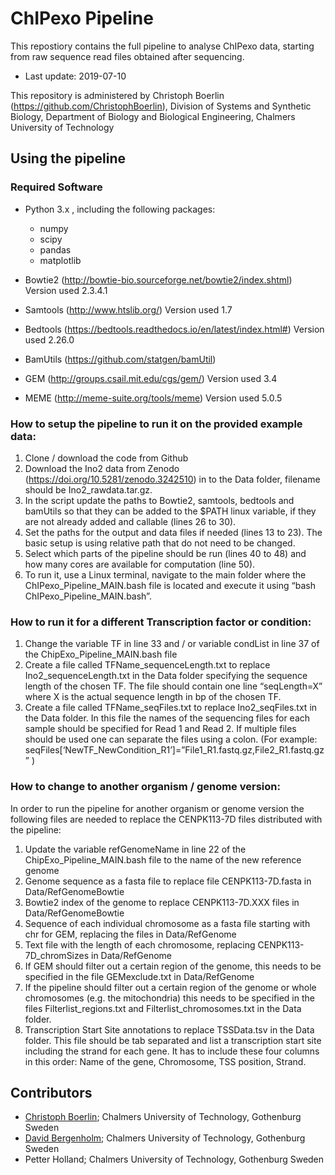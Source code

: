 # ChIPexo Pipeline

This repostiory contains the full pipeline to analyse ChIPexo data, starting from raw sequence read files obtained after sequencing.

- Last update: 2019-07-10

This repository is administered by Christoph Boerlin (https://github.com/ChristophBoerlin), Division of Systems and Synthetic Biology, Department of Biology and Biological Engineering, Chalmers University of Technology

## Using the pipeline

### Required Software
* Python 3.x , including the following packages:
	* numpy
	* scipy
	* pandas
	* matplotlib

* Bowtie2  (http://bowtie-bio.sourceforge.net/bowtie2/index.shtml)   Version used 2.3.4.1
* Samtools (http://www.htslib.org/)                                  Version used 1.7
* Bedtools (https://bedtools.readthedocs.io/en/latest/index.html#)   Version used 2.26.0
* BamUtils (https://github.com/statgen/bamUtil)
* GEM      (http://groups.csail.mit.edu/cgs/gem/)                    Version used 3.4
* MEME     (http://meme-suite.org/tools/meme)                        Version used 5.0.5

### How to setup the pipeline to run it on the provided example data:
1) Clone / download the code from Github
2) Download the Ino2 data from Zenodo (https://doi.org/10.5281/zenodo.3242510) in to the Data folder, filename should be Ino2_rawdata.tar.gz.
3) In the script update the paths to Bowtie2, samtools, bedtools and bamUtils so that they can be added to the $PATH linux variable, if they are not already added and callable (lines 26 to 30).
4) Set the paths for the output and data files if needed (lines 13 to 23). The basic setup is using relative path that do not need to be changed.
5) Select which parts of the pipeline should be run (lines 40 to 48) and how many cores are available for computation (line 50).
6) To run it, use a Linux terminal, navigate to the main folder where the ChIPexo_Pipeline_MAIN.bash file is located and execute it using “bash ChIPexo_Pipeline_MAIN.bash”.

### How to run it for a different Transcription factor or condition:
1) Change the variable TF in line 33 and / or variable condList in line 37 of the ChipExo_Pipeline_MAIN.bash file
2) Create a file called TFName_sequenceLength.txt to replace Ino2_sequenceLength.txt in the Data folder specifying the sequence length of the chosen TF. The file should contain one line “seqLength=X” where X is the actual sequence length in bp of the chosen TF.
3) Create a file called TFName_seqFiles.txt to replace Ino2_seqFiles.txt in the Data folder. In this file the names of the sequencing files for each sample should be specified for Read 1 and Read 2. If multiple files should be used one can separate the files using a colon. (For example: seqFiles[‘NewTF_NewCondition_R1’]=”File1_R1.fastq.gz,File2_R1.fastq.gz” )

### How to change to another organism / genome version:
In order to run the pipeline for another organism or genome version the following files are needed to replace the CENPK113-7D files distributed with the pipeline:
1) Update the variable refGenomeName in line 22 of the ChipExo_Pipeline_MAIN.bash file to the name of the new reference genome
2) Genome sequence as a fasta file to replace file CENPK113-7D.fasta in Data/RefGenomeBowtie
3) Bowtie2 index of the genome to replace CENPK113-7D.XXX files in Data/RefGenomeBowtie
4) Sequence of each individual chromosome as a fasta file starting with chr for GEM, replacing the files in Data/RefGenome
5) Text file with the length of each chromosome, replacing CENPK113-7D_chromSizes in Data/RefGenome
6) If GEM should filter out a certain region of the genome, this needs to be specified in the file GEMexclude.txt in Data/RefGenome
7) If the pipeline should filter out a certain region of the genome or whole chromosomes (e.g. the mitochondria) this needs to be specified in the files Filterlist_regions.txt and Filterlist_chromosomes.txt in the Data folder.
8) Transcription Start Site annotations to replace TSSData.tsv in the Data folder. This file should be tab separated and list a transcription start site including the strand for each gene. It has to include these four columns in this order: Name of the gene, Chromosome, TSS position, Strand.


## Contributors
- [Christoph Boerlin](https://www.chalmers.se/en/staff/Pages/borlinc.aspx); Chalmers University of Technology, Gothenburg Sweden
- [David Bergenholm](https://www.chalmers.se/en/staff/Pages/david-jullesson.aspx); Chalmers University of Technology, Gothenburg Sweden
- Petter Holland; Chalmers University of Technology, Gothenburg Sweden
